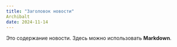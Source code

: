 ```yaml
---
title: "Заголовок новости"
Archibalt
date: 2024-11-14
---
```


Это содержание новости. Здесь можно использовать **Markdown**.
